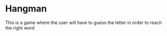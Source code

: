 # Hangman
This is a game where the user will have to guess the letter in order to reach the right word
